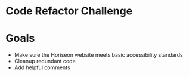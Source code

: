 # Code Refactor Challenge

# Goals
- Make sure the Horiseon website meets basic accessibility standards
- Cleanup redundant code
- Add helpful comments
